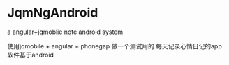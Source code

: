 JqmNgAndroid
============

a angular+jqmoblie note android system


使用jqmobile + angular + phonegap 做一个测试用的 每天记录心情日记的app 软件基于android
